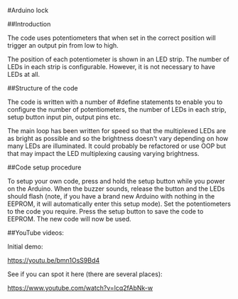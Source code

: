 #Arduino lock

##Introduction

The code uses potentiometers that when set in the correct position will trigger an output pin from low to high.

The position of each potentiometer is shown in an LED strip.  The number of LEDs in each strip is configurable.  However, it is not necessary to have LEDs at all.

##Structure of the code

The code is written with a number of #define statements to enable you to configure the number of potentiometers, the number of LEDs in each strip, setup button input pin, output pins etc.

The main loop has been written for speed so that the multiplexed LEDs are as bright as possible and so the brightness doesn't vary depending on how many LEDs are illuminated.  It could probably be refactored or use OOP but that may impact the LED multiplexing causing varying brightness.

##Code setup procedure

To setup your own code, press and hold the setup button while you power on the Arduino.  When the buzzer sounds, release the button and the LEDs should flash (note, if you have a brand new Arduino with nothing in the EEPROM, it will automatically enter this setup mode). Set the potentiometers to the code you require.  Press the setup button to save the code to EEPROM.  The new code will now be used.

##YouTube videos:

Initial demo:

https://youtu.be/bmn1OsS9Bd4

See if you can spot it here (there are several places):

https://www.youtube.com/watch?v=lcq2fAbNk-w
